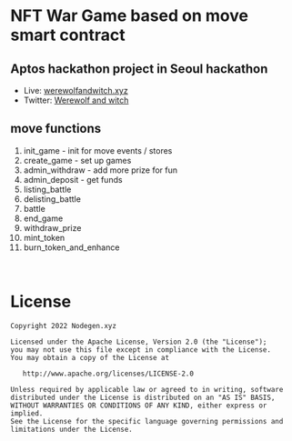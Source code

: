 
# NFT War Game based on move smart contract
## Aptos hackathon project in Seoul hackathon


- Live: [werewolfandwitch.xyz](https://werewolfandwitch.xyz/)
- Twitter: [Werewolf and witch](https://twitter.com/AWW_xyz)

## move functions
1. init_game  - init for move events / stores
2. create_game - set up games 
3. admin_withdraw - add more prize for fun
4. admin_deposit - get funds 
5. listing_battle 
6. delisting_battle 
7. battle
8. end_game
9. withdraw_prize
10. mint_token
11. burn_token_and_enhance

<br/>

License
=======

    Copyright 2022 Nodegen.xyz

    Licensed under the Apache License, Version 2.0 (the "License");
    you may not use this file except in compliance with the License.
    You may obtain a copy of the License at

       http://www.apache.org/licenses/LICENSE-2.0

    Unless required by applicable law or agreed to in writing, software
    distributed under the License is distributed on an "AS IS" BASIS,
    WITHOUT WARRANTIES OR CONDITIONS OF ANY KIND, either express or implied.
    See the License for the specific language governing permissions and
    limitations under the License.


